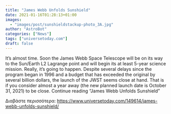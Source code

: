 ```yaml
---
title: "James Webb Unfolds Sunshield"
date: 2021-01-16T01:28:13+01:00
images:
  - "images/post/sunshieldstackup-photo_3A.jpg"
author: "AstroBot"
categories: ["News"]
tags: ["universetoday.com"]
draft: false
---
```


It’s almost time.  Soon the James Webb Space Telescope will be on its way to the Sun/Earth L2 Lagrange point and will begin its at least 5-year science mission. Really, it’s going to happen.  Despite several delays since the program began in 1996 and a budget that has exceeded the original by several billion dollars, the launch of the JWST seems close at hand. That is if you consider almost a year away (the new planned launch date is October 31, 2021) to be close. Continue reading “James Webb Unfolds Sunshield” 

Διαβάστε περισσότερα: https://www.universetoday.com/149614/james-webb-unfolds-sunshield/
